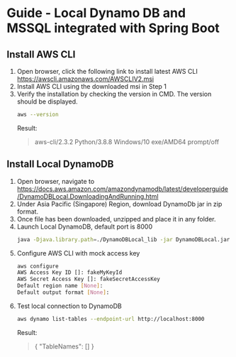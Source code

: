 # Guide - Local Dynamo DB and MSSQL integrated with Spring Boot
## Install AWS CLI
1. Open browser, click the following link to install latest AWS CLI 
    https://awscli.amazonaws.com/AWSCLIV2.msi
2. Install AWS CLI using the downloaded msi in Step 1
3. Verify the installation by checking the version in CMD. The version should be displayed.
    ```sh
    aws --version
    ```
    Result:
    > aws-cli/2.3.2 Python/3.8.8 Windows/10 exe/AMD64 prompt/off
## Install Local DynamoDB 
1. Open browser, navigate to https://docs.aws.amazon.com/amazondynamodb/latest/developerguide/DynamoDBLocal.DownloadingAndRunning.html
2. Under Asia Pacific (Singapore) Region, download DynamoDb jar in zip format.
3. Once file has been downloaded, unzipped and place it in any folder.
4. Launch Local DynamoDB, default port is 8000
    ```sh
    java -Djava.library.path=./DynamoDBLocal_lib -jar DynamoDBLocal.jar -sharedDb
    ```
5. Configure AWS CLI with mock access key 
    ```sh
    aws configure
    AWS Access Key ID []: fakeMyKeyId
    AWS Secret Access Key []: fakeSecretAccessKey
    Default region name [None]:
    Default output format [None]:
    ```
6. Test local connection to DynamoDB
    ```sh
    aws dynamo list-tables --endpoint-url http://localhost:8000
    ```
    Result:
    > {
    "TableNames": []
    }
